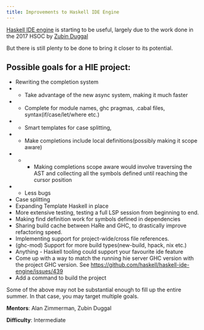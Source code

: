 ```yaml
---
title: Improvements to Haskell IDE Engine
---
```


[Haskell IDE engine](https://github.com/haskell/haskell-ide-engine) is starting
to be useful, largely due to the work done in the 2017 HSOC by [Zubin
Duggal](https://github.com/wz1000/)

But there is still plenty to be done to bring it closer to its potential.

## Possible goals for a HIE project:

- Rewriting the completion system
- - Take advantage of the new async system, making it much faster
- - Complete for module names, ghc pragmas, .cabal files, syntax(if/case/let/where etc.)
- - Smart templates for case splitting,
- - Make completions include local definitions(possibly making it scope aware)
- - - Making completions scope aware would involve traversing the AST and collecting all the symbols defined until reaching the cursor position
- - Less bugs
- Case splitting
- Expanding Template Haskell in place
- More extensive testing, testing a full LSP session from beginning to end.
- Making find definition work for symbols defined in dependencies
- Sharing build cache between HaRe and GHC, to drastically improve refactoring speed.
- Implementing support for project-wide/cross file references.
- (ghc-mod) Support for more build types(new-build, hpack, nix etc.)
- Anything - Haskell tooling could support your favourite ide feature
- Come up with a way to match the running hie server GHC version with the project GHC version.  See https://github.com/haskell/haskell-ide-engine/issues/439
- Add a command to build the project

Some of the above may not be substantial enough to fill up the entire summer. In
that case, you may target multiple goals.

**Mentors**: Alan Zimmerman, Zubin Duggal

**Difficulty**: Intermediate

